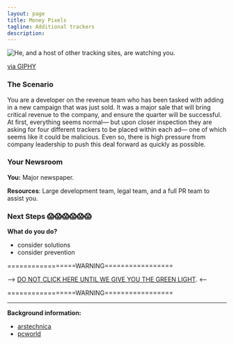 ```yaml
---
layout: page
title: Money Pixels
tagline: Additional trackers
description:
---
```


![He, and a host of other tracking sites, are watching you.](https://media.giphy.com/media/l3vRa71jKG8A8kRfG/giphy.gif)

[via GIPHY](https://giphy.com/gifs/borussiadortmund-bvb-borussia-dortmund-l3vRa71jKG8A8kRfG)

### The Scenario

You are a developer on the revenue team who has been tasked with adding in a new campaign that was just sold. It was a major sale that will bring critical revenue to the company, and ensure the quarter will be successful. At first, everything seems normal— but upon closer inspection they are asking for four different trackers to be placed within each ad— one of which seems like it could be malicious. Even so, there is high pressure from company leadership to push this deal forward as quickly as possible.  



### Your Newsroom

**You:** Major newspaper.

**Resources**: Large development team, legal team, and a full PR team to assist you.


### Next Steps 😱😱😱😱😱😱

**What do you do?**
 + consider solutions
 + consider prevention


=================WARNING=================

--> [DO NOT CLICK HERE UNTIL WE GIVE YOU THE GREEN LIGHT](./additional/05-money-pixels-1.html). <--

=================WARNING=================

---

**Background information:**

* [arstechnica](https://arstechnica.com/security/2016/12/millions-exposed-to-malvertising-that-hid-attack-code-in-banner-pixels/)
* [pcworld](http://www.pcworld.com/article/3039816/security/malvertising-campaigns-are-becoming-harder-to-detect.html)
